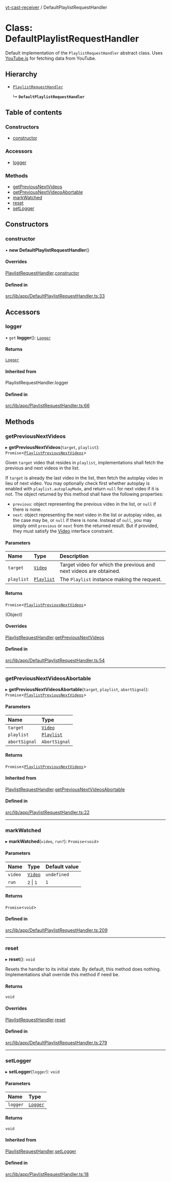 [yt-cast-receiver](../README.md) / DefaultPlaylistRequestHandler

# Class: DefaultPlaylistRequestHandler

Default implementation of the `PlaylistRequestHandler` abstract class.
Uses [YouTube.js](https://github.com/LuanRT/YouTube.js) for fetching data
from YouTube.

## Hierarchy

- [`PlaylistRequestHandler`](PlaylistRequestHandler.md)

  ↳ **`DefaultPlaylistRequestHandler`**

## Table of contents

### Constructors

- [constructor](DefaultPlaylistRequestHandler.md#constructor)

### Accessors

- [logger](DefaultPlaylistRequestHandler.md#logger)

### Methods

- [getPreviousNextVideos](DefaultPlaylistRequestHandler.md#getpreviousnextvideos)
- [getPreviousNextVideosAbortable](DefaultPlaylistRequestHandler.md#getpreviousnextvideosabortable)
- [markWatched](DefaultPlaylistRequestHandler.md#markwatched)
- [reset](DefaultPlaylistRequestHandler.md#reset)
- [setLogger](DefaultPlaylistRequestHandler.md#setlogger)

## Constructors

### constructor

• **new DefaultPlaylistRequestHandler**()

#### Overrides

[PlaylistRequestHandler](PlaylistRequestHandler.md).[constructor](PlaylistRequestHandler.md#constructor)

#### Defined in

[src/lib/app/DefaultPlaylistRequestHandler.ts:33](https://github.com/patrickkfkan/yt-cast-receiver/blob/91904fb/src/lib/app/DefaultPlaylistRequestHandler.ts#L33)

## Accessors

### logger

• `get` **logger**(): [`Logger`](../interfaces/Logger.md)

#### Returns

[`Logger`](../interfaces/Logger.md)

#### Inherited from

PlaylistRequestHandler.logger

#### Defined in

[src/lib/app/PlaylistRequestHandler.ts:66](https://github.com/patrickkfkan/yt-cast-receiver/blob/91904fb/src/lib/app/PlaylistRequestHandler.ts#L66)

## Methods

### getPreviousNextVideos

▸ **getPreviousNextVideos**(`target`, `playlist`): `Promise`<[`PlaylistPreviousNextVideos`](../interfaces/PlaylistPreviousNextVideos.md)\>

Given `target` video that resides in `playlist`, implementations shall fetch
the previous and next videos in the list.

If `target` is already the last video in the list, then fetch the autoplay video
in lieu of next video. You may optionally check first whether autoplay is enabled
with `playlist.autoplayMode`, and return `null` for next video if it is not.
The object returned by this method shall have the following properties:
- `previous`: object representing the previous video in the list, or `null` if there is none.
- `next`: object representing the next video in the list or autoplay video, as the case may be, or `null` if there is none.
Instead of `null`, you may simply omit `previous` or `next` from the returned result. But if provided, they
must satisfy the [Video](../interfaces/Video.md) interface constraint.

#### Parameters

| Name | Type | Description |
| :------ | :------ | :------ |
| `target` | [`Video`](../interfaces/Video.md) | Target video for which the previous and next videos are obtained. |
| `playlist` | [`Playlist`](Playlist.md) | The `Playlist` instance making the request. |

#### Returns

`Promise`<[`PlaylistPreviousNextVideos`](../interfaces/PlaylistPreviousNextVideos.md)\>

(Object)

#### Overrides

[PlaylistRequestHandler](PlaylistRequestHandler.md).[getPreviousNextVideos](PlaylistRequestHandler.md#getpreviousnextvideos)

#### Defined in

[src/lib/app/DefaultPlaylistRequestHandler.ts:54](https://github.com/patrickkfkan/yt-cast-receiver/blob/91904fb/src/lib/app/DefaultPlaylistRequestHandler.ts#L54)

___

### getPreviousNextVideosAbortable

▸ **getPreviousNextVideosAbortable**(`target`, `playlist`, `abortSignal`): `Promise`<[`PlaylistPreviousNextVideos`](../interfaces/PlaylistPreviousNextVideos.md)\>

#### Parameters

| Name | Type |
| :------ | :------ |
| `target` | [`Video`](../interfaces/Video.md) |
| `playlist` | [`Playlist`](Playlist.md) |
| `abortSignal` | `AbortSignal` |

#### Returns

`Promise`<[`PlaylistPreviousNextVideos`](../interfaces/PlaylistPreviousNextVideos.md)\>

#### Inherited from

[PlaylistRequestHandler](PlaylistRequestHandler.md).[getPreviousNextVideosAbortable](PlaylistRequestHandler.md#getpreviousnextvideosabortable)

#### Defined in

[src/lib/app/PlaylistRequestHandler.ts:22](https://github.com/patrickkfkan/yt-cast-receiver/blob/91904fb/src/lib/app/PlaylistRequestHandler.ts#L22)

___

### markWatched

▸ **markWatched**(`video`, `run?`): `Promise`<`void`\>

#### Parameters

| Name | Type | Default value |
| :------ | :------ | :------ |
| `video` | [`Video`](../interfaces/Video.md) | `undefined` |
| `run` | ``2`` \| ``1`` | `1` |

#### Returns

`Promise`<`void`\>

#### Defined in

[src/lib/app/DefaultPlaylistRequestHandler.ts:209](https://github.com/patrickkfkan/yt-cast-receiver/blob/91904fb/src/lib/app/DefaultPlaylistRequestHandler.ts#L209)

___

### reset

▸ **reset**(): `void`

Resets the handler to its initial state. By default, this method does nothing.
Implementations shall override this method if need be.

#### Returns

`void`

#### Overrides

[PlaylistRequestHandler](PlaylistRequestHandler.md).[reset](PlaylistRequestHandler.md#reset)

#### Defined in

[src/lib/app/DefaultPlaylistRequestHandler.ts:279](https://github.com/patrickkfkan/yt-cast-receiver/blob/91904fb/src/lib/app/DefaultPlaylistRequestHandler.ts#L279)

___

### setLogger

▸ **setLogger**(`logger`): `void`

#### Parameters

| Name | Type |
| :------ | :------ |
| `logger` | [`Logger`](../interfaces/Logger.md) |

#### Returns

`void`

#### Inherited from

[PlaylistRequestHandler](PlaylistRequestHandler.md).[setLogger](PlaylistRequestHandler.md#setlogger)

#### Defined in

[src/lib/app/PlaylistRequestHandler.ts:18](https://github.com/patrickkfkan/yt-cast-receiver/blob/91904fb/src/lib/app/PlaylistRequestHandler.ts#L18)
